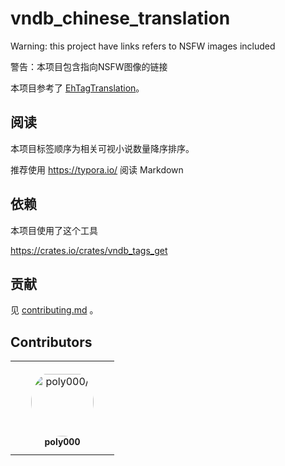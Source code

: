 # vndb_chinese_translation

Warning: this project have links refers to NSFW images included

警告：本项目包含指向NSFW图像的链接

本项目参考了 [EhTagTranslation](https://github.com/EhTagTranslation/Database)。

## 阅读

本项目标签顺序为相关可视小说数量降序排序。

推荐使用 https://typora.io/ 阅读 Markdown

## 依赖

本项目使用了这个工具

https://crates.io/crates/vndb_tags_get

## 贡献

见 [contributing.md](contributing.md) 。

## Contributors

<table>
<tr>
    <td align="center" style="word-wrap: break-word; width: 150.0; height: 150.0">
        <a href=https://github.com/poly000>
            <img src=https://avatars.githubusercontent.com/u/34085039?v=4 width="100;"  style="border-radius:50%;align-items:center;justify-content:center;overflow:hidden;padding-top:10px" alt=poly000/>
            <br />
            <sub style="font-size:14px"><b>poly000</b></sub>
        </a>
    </td>
</tr>
</table>
